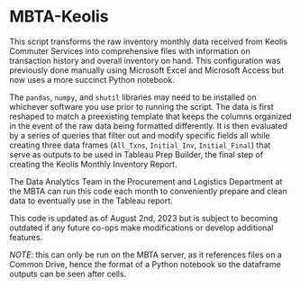 # MBTA-Keolis

This script transforms the raw inventory monthly data received from Keolis Commuter Services into comprehensive files with information on transaction history and overall inventory on hand. This configuration was previously done manually using Microsoft Excel and Microsoft Access but now uses a more succinct Python notebook.

The `pandas`, `numpy`, and `shutil` libraries may need to be installed on whichever software you use prior to running the script. The data is first reshaped to match a preexisting template that keeps the columns organized in the event of the raw data being formatted differently. It is then evaluated by a series of queries that filter out and modify specific fields all while creating three data frames (`All_Txns`, `Initial_Inv`, `Initial_Final`) that serve as outputs to be used in Tableau Prep Builder, the final step of creating the Keolis Monthly Inventory Report.

The Data Analytics Team in the Procurement and Logistics Department at the MBTA can run this code each month to conveniently prepare and clean data to eventually use in the Tableau report. 

This code is updated as of August 2nd, 2023 but is subject to becoming outdated if any future co-ops make modifications or develop additional features.

*NOTE*: this can only be run on the MBTA server, as it references files on a Common Drive, hence the format of a Python notebook so the dataframe outputs can be seen after cells.
